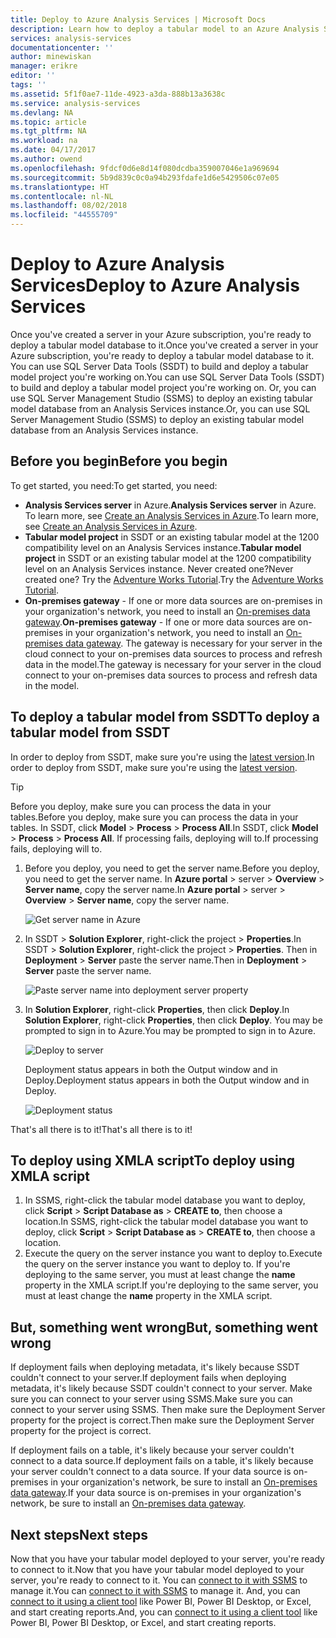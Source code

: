 ```yaml
---
title: Deploy to Azure Analysis Services | Microsoft Docs
description: Learn how to deploy a tabular model to an Azure Analysis Services server.
services: analysis-services
documentationcenter: ''
author: minewiskan
manager: erikre
editor: ''
tags: ''
ms.assetid: 5f1f0ae7-11de-4923-a3da-888b13a3638c
ms.service: analysis-services
ms.devlang: NA
ms.topic: article
ms.tgt_pltfrm: NA
ms.workload: na
ms.date: 04/17/2017
ms.author: owend
ms.openlocfilehash: 9fdcf0d6e8d14f080dcdba359007046e1a969694
ms.sourcegitcommit: 5b9d839c0c0a94b293fdafe1d6e5429506c07e05
ms.translationtype: HT
ms.contentlocale: nl-NL
ms.lasthandoff: 08/02/2018
ms.locfileid: "44555709"
---
```

# <a name="deploy-to-azure-analysis-services"></a><span data-ttu-id="b0719-103">Deploy to Azure Analysis Services</span><span class="sxs-lookup"><span data-stu-id="b0719-103">Deploy to Azure Analysis Services</span></span>
<span data-ttu-id="b0719-104">Once you've created a server in your Azure subscription, you're ready to deploy a tabular model database to it.</span><span class="sxs-lookup"><span data-stu-id="b0719-104">Once you've created a server in your Azure subscription, you're ready to deploy a tabular model database to it.</span></span> <span data-ttu-id="b0719-105">You can use SQL Server Data Tools (SSDT) to build and deploy a tabular model project you're working on.</span><span class="sxs-lookup"><span data-stu-id="b0719-105">You can use SQL Server Data Tools (SSDT) to build and deploy a tabular model project you're working on.</span></span> <span data-ttu-id="b0719-106">Or, you can use SQL Server Management Studio (SSMS) to deploy an existing tabular model database from an Analysis Services instance.</span><span class="sxs-lookup"><span data-stu-id="b0719-106">Or, you can use SQL Server Management Studio (SSMS) to deploy an existing tabular model database from an Analysis Services instance.</span></span>

## <a name="before-you-begin"></a><span data-ttu-id="b0719-107">Before you begin</span><span class="sxs-lookup"><span data-stu-id="b0719-107">Before you begin</span></span>
<span data-ttu-id="b0719-108">To get started, you need:</span><span class="sxs-lookup"><span data-stu-id="b0719-108">To get started, you need:</span></span>

* <span data-ttu-id="b0719-109">**Analysis Services server** in Azure.</span><span class="sxs-lookup"><span data-stu-id="b0719-109">**Analysis Services server** in Azure.</span></span> <span data-ttu-id="b0719-110">To learn more, see [Create an Analysis Services in Azure](analysis-services-create-server.md).</span><span class="sxs-lookup"><span data-stu-id="b0719-110">To learn more, see [Create an Analysis Services in Azure](analysis-services-create-server.md).</span></span>
* <span data-ttu-id="b0719-111">**Tabular model project** in SSDT or an existing tabular model at the 1200 compatibility level on an Analysis Services instance.</span><span class="sxs-lookup"><span data-stu-id="b0719-111">**Tabular model project** in SSDT or an existing tabular model at the 1200 compatibility level on an Analysis Services instance.</span></span> <span data-ttu-id="b0719-112">Never created one?</span><span class="sxs-lookup"><span data-stu-id="b0719-112">Never created one?</span></span> <span data-ttu-id="b0719-113">Try the [Adventure Works Tutorial](https://msdn.microsoft.com/library/hh231691.aspx).</span><span class="sxs-lookup"><span data-stu-id="b0719-113">Try the [Adventure Works Tutorial](https://msdn.microsoft.com/library/hh231691.aspx).</span></span>
* <span data-ttu-id="b0719-114">**On-premises gateway** - If one or more data sources are on-premises in your organization's network, you need to install an [On-premises data gateway](analysis-services-gateway.md).</span><span class="sxs-lookup"><span data-stu-id="b0719-114">**On-premises gateway** - If one or more data sources are on-premises in your organization's network, you need to install an [On-premises data gateway](analysis-services-gateway.md).</span></span> <span data-ttu-id="b0719-115">The gateway is necessary for your server in the cloud connect to your on-premises data sources to process and refresh data in the model.</span><span class="sxs-lookup"><span data-stu-id="b0719-115">The gateway is necessary for your server in the cloud connect to your on-premises data sources to process and refresh data in the model.</span></span>

## <a name="to-deploy-a-tabular-model-from-ssdt"></a><span data-ttu-id="b0719-116">To deploy a tabular model from SSDT</span><span class="sxs-lookup"><span data-stu-id="b0719-116">To deploy a tabular model from SSDT</span></span>
<span data-ttu-id="b0719-117">In order to deploy from SSDT, make sure you're using the [latest version](https://msdn.microsoft.com/library/mt204009.aspx).</span><span class="sxs-lookup"><span data-stu-id="b0719-117">In order to deploy from SSDT, make sure you're using the [latest version](https://msdn.microsoft.com/library/mt204009.aspx).</span></span>

> [!TIP]
> <span data-ttu-id="b0719-118">Before you deploy, make sure you can process the data in your tables.</span><span class="sxs-lookup"><span data-stu-id="b0719-118">Before you deploy, make sure you can process the data in your tables.</span></span> <span data-ttu-id="b0719-119">In SSDT, click **Model** > **Process** > **Process All**.</span><span class="sxs-lookup"><span data-stu-id="b0719-119">In SSDT, click **Model** > **Process** > **Process All**.</span></span> <span data-ttu-id="b0719-120">If processing fails, deploying will to.</span><span class="sxs-lookup"><span data-stu-id="b0719-120">If processing fails, deploying will to.</span></span>
> 
> 

1. <span data-ttu-id="b0719-121">Before you deploy, you need to get the server name.</span><span class="sxs-lookup"><span data-stu-id="b0719-121">Before you deploy, you need to get the server name.</span></span> <span data-ttu-id="b0719-122">In **Azure portal** > server > **Overview** > **Server name**, copy the server name.</span><span class="sxs-lookup"><span data-stu-id="b0719-122">In **Azure portal** > server > **Overview** > **Server name**, copy the server name.</span></span>
   
    ![Get server name in Azure](https://docstestmedia1.blob.core.windows.net/azure-media/articles/analysis-services/media/analysis-services-deploy/aas-deploy-get-server-name.png)
2. <span data-ttu-id="b0719-124">In SSDT > **Solution Explorer**, right-click the project > **Properties**.</span><span class="sxs-lookup"><span data-stu-id="b0719-124">In SSDT > **Solution Explorer**, right-click the project > **Properties**.</span></span> <span data-ttu-id="b0719-125">Then in **Deployment** > **Server** paste the server name.</span><span class="sxs-lookup"><span data-stu-id="b0719-125">Then in **Deployment** > **Server** paste the server name.</span></span>   
   
    ![Paste server name into deployment server property](https://docstestmedia1.blob.core.windows.net/azure-media/articles/analysis-services/media/analysis-services-deploy/aas-deploy-deployment-server-property.png)
3. <span data-ttu-id="b0719-127">In **Solution Explorer**, right-click **Properties**, then click **Deploy**.</span><span class="sxs-lookup"><span data-stu-id="b0719-127">In **Solution Explorer**, right-click **Properties**, then click **Deploy**.</span></span> <span data-ttu-id="b0719-128">You may be prompted to sign in to Azure.</span><span class="sxs-lookup"><span data-stu-id="b0719-128">You may be prompted to sign in to Azure.</span></span>
   
    ![Deploy to server](https://docstestmedia1.blob.core.windows.net/azure-media/articles/analysis-services/media/analysis-services-deploy/aas-deploy-deploy.png)
   
    <span data-ttu-id="b0719-130">Deployment status appears in both the Output window and in Deploy.</span><span class="sxs-lookup"><span data-stu-id="b0719-130">Deployment status appears in both the Output window and in Deploy.</span></span>
   
    ![Deployment status](https://docstestmedia1.blob.core.windows.net/azure-media/articles/analysis-services/media/analysis-services-deploy/aas-deploy-status.png)

<span data-ttu-id="b0719-132">That's all there is to it!</span><span class="sxs-lookup"><span data-stu-id="b0719-132">That's all there is to it!</span></span>

## <a name="to-deploy-using-xmla-script"></a><span data-ttu-id="b0719-133">To deploy using XMLA script</span><span class="sxs-lookup"><span data-stu-id="b0719-133">To deploy using XMLA script</span></span>
1. <span data-ttu-id="b0719-134">In SSMS, right-click the tabular model database you want to deploy, click **Script** > **Script Database as** > **CREATE to**, then choose a location.</span><span class="sxs-lookup"><span data-stu-id="b0719-134">In SSMS, right-click the tabular model database you want to deploy, click **Script** > **Script Database as** > **CREATE to**, then choose a location.</span></span>
2. <span data-ttu-id="b0719-135">Execute the query on the server instance you want to deploy to.</span><span class="sxs-lookup"><span data-stu-id="b0719-135">Execute the query on the server instance you want to deploy to.</span></span> <span data-ttu-id="b0719-136">If you're deploying to the same server, you must at least change the **name** property in the XMLA script.</span><span class="sxs-lookup"><span data-stu-id="b0719-136">If you're deploying to the same server, you must at least change the **name** property in the XMLA script.</span></span>  

## <a name="but-something-went-wrong"></a><span data-ttu-id="b0719-137">But, something went wrong</span><span class="sxs-lookup"><span data-stu-id="b0719-137">But, something went wrong</span></span>
<span data-ttu-id="b0719-138">If deployment fails when deploying metadata, it's likely because SSDT couldn't connect to your server.</span><span class="sxs-lookup"><span data-stu-id="b0719-138">If deployment fails when deploying metadata, it's likely because SSDT couldn't connect to your server.</span></span> <span data-ttu-id="b0719-139">Make sure you can connect to your server using SSMS.</span><span class="sxs-lookup"><span data-stu-id="b0719-139">Make sure you can connect to your server using SSMS.</span></span> <span data-ttu-id="b0719-140">Then make sure the Deployment Server property for the project is correct.</span><span class="sxs-lookup"><span data-stu-id="b0719-140">Then make sure the Deployment Server property for the project is correct.</span></span>

<span data-ttu-id="b0719-141">If deployment fails on a table, it's likely because your server couldn't connect to a data source.</span><span class="sxs-lookup"><span data-stu-id="b0719-141">If deployment fails on a table, it's likely because your server couldn't connect to a data source.</span></span> <span data-ttu-id="b0719-142">If your data source is on-premises in your organization's network, be sure to install an [On-premises data gateway](analysis-services-gateway.md).</span><span class="sxs-lookup"><span data-stu-id="b0719-142">If your data source is on-premises in your organization's network, be sure to install an [On-premises data gateway](analysis-services-gateway.md).</span></span>

## <a name="next-steps"></a><span data-ttu-id="b0719-143">Next steps</span><span class="sxs-lookup"><span data-stu-id="b0719-143">Next steps</span></span>
<span data-ttu-id="b0719-144">Now that you have your tabular model deployed to your server, you're ready to connect to it.</span><span class="sxs-lookup"><span data-stu-id="b0719-144">Now that you have your tabular model deployed to your server, you're ready to connect to it.</span></span> <span data-ttu-id="b0719-145">You can [connect to it with SSMS](analysis-services-manage.md) to manage it.</span><span class="sxs-lookup"><span data-stu-id="b0719-145">You can [connect to it with SSMS](analysis-services-manage.md) to manage it.</span></span> <span data-ttu-id="b0719-146">And, you can [connect to it using a client tool](analysis-services-connect.md) like Power BI, Power BI Desktop, or Excel, and start creating reports.</span><span class="sxs-lookup"><span data-stu-id="b0719-146">And, you can [connect to it using a client tool](analysis-services-connect.md) like Power BI, Power BI Desktop, or Excel, and start creating reports.</span></span>





